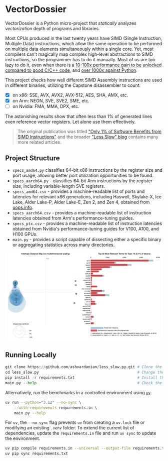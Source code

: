 # VectorDossier

VectorDossier is a Python micro-project that _statically_ analyzes _vectorization_ depth of programs and libraries.

Most CPUs produced in the last twenty years have SIMD (Single Instruction, Multiple Data) instructions, which allow the same operation to be performed on multiple data elements simultaneously within a single core.
Yet, most compilers can't magically map complex high-level abstractions to SIMD instructions, so the programmer has to do it manually.
Most of us are too lazy to do it, even when there is a [10-100x performance gain to be unlocked compared to good C/C++ code](https://ashvardanian.com/posts/gcc-12-vs-avx512fp16/), and [over 1000x against Python](https://ashvardanian.com/posts/python-c-assembly-comparison/).

This project checks how well different SIMD Assembly instructions are used in different binaries, utilizing the Capstone disassembler to count:

- [x] on x86: SSE, AVX, AVX2, AVX-512, AES, SHA, AMX, etc.
- [x] on Arm: NEON, SVE, SVE2, SME, etc.
- [ ] on Nvidia: FMA, MMA, DPX, etc.

The astonishing results show that often less than 1% of generated lines even reference vector registers.
Let alone use them effectively.

> The original publication was titled ["Only 1% of Software Benefits from SIMD Instructions"](https://ashvardanian.com/posts/simd-popularity/) and the broader ["Less Slow" blog](https://ashvardanian.com/tags/less-slow/) contains many more related articles.

## Project Structure

- `specs_amd64.py` classifies 64-bit x86 instructions by the register size and port usage, allowing better port utilization opportunities to be found.
- `specs_aarch64.py` - classifies 64-bit Arm instructions by the register size, including variable-length SVE registers.
- `specs_amd64.csv` - provides a machine-readable list of ports and latencies for relevant x86 generations, including Haswell, Skylake-X, Ice Lake, Alder Lake-P, Alder Lake-E, Zen 2, and Zen 4, obtained from [uops.info](https://uops.info/table).
- `specs_aarch64.csv` - provides a machine-readable list of instruction latencies obtained from Arm's performance-tuning guides.
- `specs_ptx.csv` - provides a machine-readable list of instruction latencies obtained from Nvidia's performance-tuning guides for V100, A100, and H100 GPUs.
- `main.py` - provides a script capable of dissecting either a specific binary or aggregating statistics across many directories.

![Clusters](/assets/topic_modeling.png)

## Running Locally

```py
git clone https://github.com/ashvardanian/less_slow.py.git # Clone the repository
cd less_slow.py                                            # Change the directory
pip install -r requirements.txt                            # Install the dependencies
main.py --help                                             # Check the available options
```

Alternatively, run the benchmarks in a controlled environment using [`uv`](https://docs.astral.sh/uv/getting-started/installation/).

```sh
uv run --python="3.12" --no-sync \
    --with-requirements requirements.in \
    main.py --help
```

For `uv`, the `--no-sync` flag prevents `uv` from creating a `uv.lock` file or modifying an existing `.venv` folder.
To extend the current list of dependencies, update the `requirements.in` file and run `uv sync` to update the environment.

```sh
uv pip compile requirements.in --universal --output-file requirements.txt
uv pip sync requirements.txt
```
